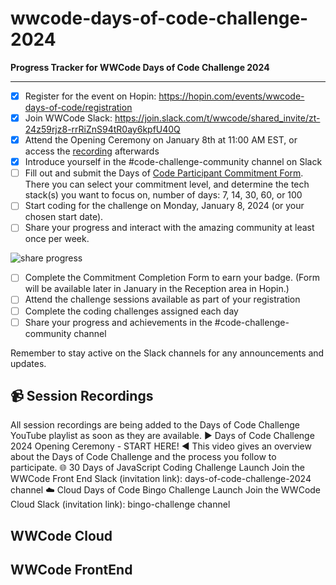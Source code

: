 # wwcode-days-of-code-challenge-2024

**Progress Tracker for WWCode Days of Code Challenge 2024**

---

- [x]  Register for the event on Hopin: https://hopin.com/events/wwcode-days-of-code/registration
- [x]  Join WWCode Slack: https://join.slack.com/t/wwcode/shared_invite/zt-24z59rjz8-rrRiZnS94tR0ay6kpfU40Q
- [x]  Attend the Opening Ceremony on January 8th at 11:00 AM EST, or access the [recording](https://youtu.be/9KH4alFlfLU) afterwards
- [x]  Introduce yourself in the #code-challenge-community channel on Slack
- [ ]  Fill out and submit the Days of [Code Participant Commitment Form](https://wwcode.typeform.com/daysofcode2024). There you can select your commitment level, and determine the tech stack(s) you want to focus on, number of days: 7, 14, 30, 60, or 100
- [ ]  Start coding for the challenge on Monday, January 8, 2024 (or your chosen start date).
- [ ]  Share your progress and interact with the amazing community at least once per week.

![share progress](https://github.com/agcdtmr/wwcode-days-of-code-challenge-2024/blob/main/Screenshot%202024-01-10%20at%2009.30.19.png)

- [ ]  Complete the Commitment Completion Form to earn your badge. (Form will be available later in January in the Reception area in Hopin.)
- [ ]  Attend the challenge sessions available as part of your registration
- [ ]  Complete the coding challenges assigned each day
- [ ]  Share your progress and achievements in the #code-challenge-community channel

Remember to stay active on the Slack channels for any announcements and updates.

## :video_camera: Session Recordings
All session recordings are being added to the Days of Code Challenge YouTube playlist as soon as they are available.
:arrow_forward: Days of Code Challenge 2024 Opening Ceremony - START HERE! :arrow_backward:
This video gives an overview about the Days of Code Challenge and the process you follow to participate.
:globe_with_meridians: 30 Days of JavaScript Coding Challenge Launch
Join the WWCode Front End Slack (invitation link): days-of-code-challenge-2024 channel
:cloud: Cloud Days of Code Bingo Challenge Launch
Join the WWCode Cloud Slack (invitation link): bingo-challenge channel

## WWCode Cloud

## WWCode FrontEnd
